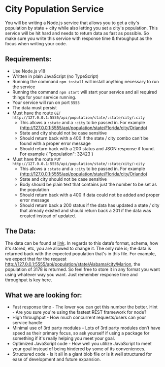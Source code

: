 # City Population Service

You will be writing a Node.js service that allows you to get a city's population by state + city while also letting you set a city's population. This service will be hit hard and needs to return data as fast as possible. So make sure you write this service with response time & throughput as the focus when writing your code.

## Requirements:

- Use Node.js v18
- Written in plain JavaScript (no TypeScript)
- Running the command `npm install` will install anything necessary to run the service
- Running the command `npm start` will start your service and all required things for your service running.
- Your service will run on port `5555`
- The data must persist
- Must have the route `GET http://127.0.0.1:5555/api/population/state/:state/city/:city`
  - This allows a `:state` and a `:city` to be passed in. For example (http://127.0.0.1:5555/api/population/state/Florida/city/Orlando)
  - State and city should not be case sensitive
  - Should return back with a 400 if the state / city combo can't be found with a proper error message
  - Should return back with a 200 status and JSON response if found. For example { "population": 32423 }
- Must have the route `PUT http://127.0.0.1:5555/api/population/state/:state/city/:city`
  - This allows a `:state` and a `:city` to be passed in. For example (http://127.0.0.1:5555/api/population/state/Florida/city/Orlando)
  - State and city should not be case sensitive
  - Body should be plain text that contains just the number to be set as the population
  - Should return back with a 400 if data could not be added and proper error message
  - Should return back a 200 status if the data has updated a state / city that already existed and should return back a 201 if the data was created instead of updated.

## The Data:

The data can be found at [link](https://github.com/Trazi-Ventures/sample-data-interview/blob/main/city_populations.csv). In regards to this data’s format, schema, how it's stored, etc, you are allowed to change it. The only rule is; the data is returned back with the expected population that's in this file. For example, we expect that for the request http://127.0.0.1:5555/api/population/state/Alabama/city/Marion, the population of 3178 is returned. So feel free to store it in any format you want using whatever way you want. Just remember response time and throughput is key here.

## What we are looking for:

- Fast response time - The lower you can get this number the better. Hint - Are you sure you're using the fastest REST framework for node?
- High throughput - How much concurrent requests/users can your service handle
- Minimal use of 3rd party modules - Lots of 3rd party modules don’t have speed as their primary focus, so ask yourself if using a package for something if it's really helping you meet your goal.
- Optimized JavaScript code - How well you utilize JavaScript to meet your goal instead of being hindered by some of its conveniences.
- Structured code - Is it all in a giant blob file or is it well structured for ease of development and future expansion.
